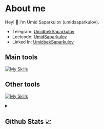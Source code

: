 # About me
<p>Hey! 👋 I'm Umid Saparkulov (umidsaparkulov).</p>

- Telegram:                           [UmidbekSaparkulov](https://t.me/Umid04013)
- Leetcode:                           [UmidSaparkulov](https://leetcode.com/u/ZFRBxmd3a6/)
- Linked In:                          [UmidbekSaparkulov](https://www.linkedin.com/in/umidjon-saparkulov-182a54328/)
## Main tools
[![My Skills](https://skillicons.dev/icons?i=python,html,css,django)](https://skillicons.dev)

## Other tools
[![My Skills](https://skillicons.dev/icons?i=git,github,vscode,pycharm,postman,postgres)](https://skillicons.dev)

<details>
  <summary><b><h2>Github Stats 📈 <h2></b></summary>
  <a href="https://github.com/UmidbekSaparkulov">
    <p align="left">
      <img src="https://github-profile-summary-cards.vercel.app/api/cards/profile-details?username=UmidbekSaparkulov&theme=github_dark">
      <img align="left" src="https://github-profile-summary-cards.vercel.app/api/cards/stats?username=UmidbekSaparkulov&theme=github_dark">
      <img align="left" src="https://github-profile-summary-cards.vercel.app/api/cards/productive-time?username=UmidbekSaparkulov&theme=github_dark&utcOffset=5"><br>
    </p>
  </a> 
</details>
